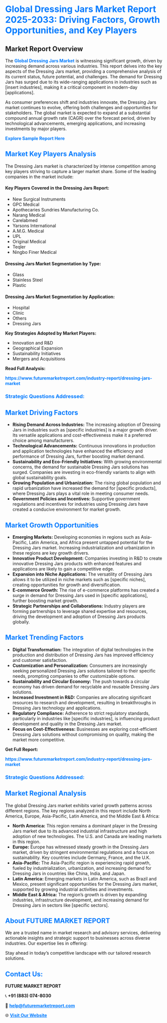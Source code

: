 <h1 style="color: #007BFF;">Global Dressing Jars Market Report 2025-2033: Driving Factors, Growth Opportunities, and Key Players</h1>

<section id="overview">
<h2>Market Report Overview</h2>
<p>The <a href="https://www.futuremarketreport.com/industry-report/dressing-jars-market" style="color: #007BFF; text-decoration: none;"><strong>Global Dressing Jars Market</strong></a> is witnessing significant growth, driven by increasing demand across various industries. This report delves into the key aspects of the Dressing Jars market, providing a comprehensive analysis of its current status, future potential, and challenges. The demand for Dressing Jars has surged due to its wide-ranging applications in industries such as [insert industries], making it a critical component in modern-day [applications].</p>
<p>As consumer preferences shift and industries innovate, the Dressing Jars market continues to evolve, offering both challenges and opportunities for stakeholders. The global market is expected to expand at a substantial compound annual growth rate (CAGR) over the forecast period, driven by technological advancements, emerging applications, and increasing investments by major players.</p>
</section>

<section id="overview">
<p><a href="https://www.futuremarketreport.com/request-sample/reportId=123476" style="color: #007BFF; text-decoration: none;"><strong>Explore Sample Report Here</strong></a></p>
</section>

<section id="key-players">
<h2 style="color: #007BFF;">Market Key Players Analysis</h2>
<p>The Dressing Jars market is characterized by intense competition among key players striving to capture a larger market share. Some of the leading companies in the market include:</p>
<h4>Key Players Covered in the Dressing Jars Report:</h4>
<ul><li>New Surgical Instruments</li><li>GPC Medical</li><li>Apothecaries Sundries Manufacturing Co.</li><li>Narang Medical</li><li>Carelabmed</li><li>Yarsons International</li><li>A.M.G. Medical</li><li>UPL</li><li>Original Medical</li><li>Teqler</li><li>Ningbo Finer Medical</li></ul>
<h4>Dressing Jars Market Segmentation by Type:</h4>
<ul><li>Glass</li><li>Stainless Steel</li><li>Plastic</li></ul>

<h4>Dressing Jars Market Segmentation by Application:</h4>
<ul><li>Hospital</li><li>Clinic</li><li>Others</li><li>Dressing Jars</li></ul>
<p><strong>Key Strategies Adopted by Market Players:</strong></p>
<ul>
<li>Innovation and R&D</li>
<li>Geographical Expansion</li>
<li>Sustainability Initiatives</li>
<li>Mergers and Acquisitions</li>
</ul>
</section>

<section>
<p><strong>Read Full Analysis: </strong></p><a href="https://www.futuremarketreport.com/industry-report/dressing-jars-market" style="color: #007BFF; text-decoration: none;"><strong>https://www.futuremarketreport.com/industry-report/dressing-jars-market</strong></a>
<h3 style="color: #007BFF;">Strategic Questions Addressed:</h3>
</section>

<section id="driving-factors">
<h2 style="color: #007BFF;">Market Driving Factors</h2>
<ul>
<li><strong>Rising Demand Across Industries:</strong> The increasing adoption of Dressing Jars in industries such as [specific industries] is a major growth driver. Its versatile applications and cost-effectiveness make it a preferred choice among manufacturers.</li>
<li><strong>Technological Advancements:</strong> Continuous innovations in production and application technologies have enhanced the efficiency and performance of Dressing Jars, further boosting market demand.</li>
<li><strong>Sustainability and Eco-Friendly Initiatives:</strong> With growing environmental concerns, the demand for sustainable Dressing Jars solutions has surged. Companies are investing in eco-friendly variants to align with global sustainability goals.</li>
<li><strong>Growing Population and Urbanization:</strong> The rising global population and rapid urbanization have increased the demand for [specific products], where Dressing Jars plays a vital role in meeting consumer needs.</li>
<li><strong>Government Policies and Incentives:</strong> Supportive government regulations and incentives for industries using Dressing Jars have created a conducive environment for market growth.</li>
</ul>
</section>

<section id="growth-opportunities">
<h2 style="color: #007BFF;">Market Growth Opportunities</h2>
<ul>
<li><strong>Emerging Markets:</strong> Developing economies in regions such as Asia-Pacific, Latin America, and Africa present untapped potential for the Dressing Jars market. Increasing industrialization and urbanization in these regions are key growth drivers.</li>
<li><strong>Innovative Product Development:</strong> Companies investing in R&D to create innovative Dressing Jars products with enhanced features and applications are likely to gain a competitive edge.</li>
<li><strong>Expansion into Niche Applications:</strong> The versatility of Dressing Jars allows it to be utilized in niche markets such as [specific niches], creating opportunities for growth and diversification.</li>
<li><strong>E-commerce Growth:</strong> The rise of e-commerce platforms has created a surge in demand for Dressing Jars used in [specific applications], further boosting market growth.</li>
<li><strong>Strategic Partnerships and Collaborations:</strong> Industry players are forming partnerships to leverage shared expertise and resources, driving the development and adoption of Dressing Jars products globally.</li>
</ul>
</section>

<section id="trending-factors">
<h2 style="color: #007BFF;">Market Trending Factors</h2>
<ul>
<li><strong>Digital Transformation:</strong> The integration of digital technologies in the production and distribution of Dressing Jars has improved efficiency and customer satisfaction.</li>
<li><strong>Customization and Personalization:</strong> Consumers are increasingly seeking personalized Dressing Jars solutions tailored to their specific needs, prompting companies to offer customizable options.</li>
<li><strong>Sustainability and Circular Economy:</strong> The push towards a circular economy has driven demand for recyclable and reusable Dressing Jars solutions.</li>
<li><strong>Increased Investment in R&D:</strong> Companies are allocating significant resources to research and development, resulting in breakthroughs in Dressing Jars technology and applications.</li>
<li><strong>Regulatory Compliance:</strong> Adherence to strict regulatory standards, particularly in industries like [specific industries], is influencing product development and quality in the Dressing Jars market.</li>
<li><strong>Focus on Cost-Effectiveness:</strong> Businesses are exploring cost-efficient Dressing Jars solutions without compromising on quality, making the market more competitive.</li>
</ul>
</section>

<section>
<p><strong>Get Full Report: </strong></p><a href="https://www.futuremarketreport.com/industry-report/dressing-jars-market" style="color: #007BFF; text-decoration: none;"><strong>https://www.futuremarketreport.com/industry-report/dressing-jars-market</strong></a>
<h3 style="color: #007BFF;">Strategic Questions Addressed:</h3>
</section>


<section id="regional-analysis">
<h2 style="color: #007BFF;">Market Regional Analysis</h2>
<p>The global Dressing Jars market exhibits varied growth patterns across different regions. The key regions analyzed in this report include North America, Europe, Asia-Pacific, Latin America, and the Middle East & Africa:</p>
<ul>
<li><strong>North America:</strong> This region remains a dominant player in the Dressing Jars market due to its advanced industrial infrastructure and high adoption of new technologies. The U.S. and Canada are leading markets in this region.</li>
<li><strong>Europe:</strong> Europe has witnessed steady growth in the Dressing Jars market, driven by stringent environmental regulations and a focus on sustainability. Key countries include Germany, France, and the U.K.</li>
<li><strong>Asia-Pacific:</strong> The Asia-Pacific region is experiencing rapid growth, fueled by industrialization, urbanization, and increasing demand for Dressing Jars in countries like China, India, and Japan.</li>
<li><strong>Latin America:</strong> Emerging markets in Latin America, such as Brazil and Mexico, present significant opportunities for the Dressing Jars market, supported by growing industrial activities and investments.</li>
<li><strong>Middle East & Africa:</strong> The region’s growth is driven by expanding industries, infrastructure development, and increasing demand for Dressing Jars in sectors like [specific sectors].</li>
</ul>
</section>

<footer>
<h2 style="color: #007BFF;">About FUTURE MARKET REPORT</h2>
<p>We are a trusted name in market research and advisory services, delivering actionable insights and strategic support to businesses across diverse industries. Our expertise lies in offering:</p>

<p>Stay ahead in today’s competitive landscape with our tailored research solutions.</p>

<h2 style="color: #007BFF;">Contact Us:</h2>
<p><strong>FUTURE MARKET REPORT</strong></p>
<p>📞 <strong>+91 (883) 074-8030</strong></p>
<p>📧 <strong><a href="mailto:help@futuremarketreport.com" style="color: #007BFF;">help@futuremarketreport.com</a></strong></p>
<p>🌐 <strong><a href="https://www.futuremarketreport.com/" style="color: #007BFF;">Visit Our Website</a></strong></p>
</footer>